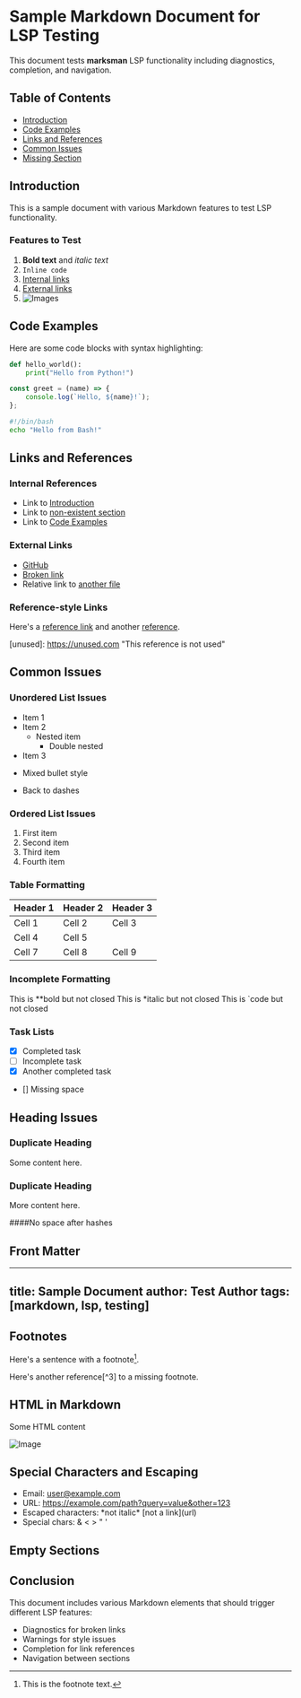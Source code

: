 # Sample Markdown Document for LSP Testing

This document tests **marksman** LSP functionality including diagnostics, completion, and navigation.

## Table of Contents

- [Introduction](#introduction)
- [Code Examples](#code-examples)
- [Links and References](#links-and-references)
- [Common Issues](#common-issues)
- [Missing Section](#missing-section)  <!-- This link should show as broken -->

## Introduction

This is a sample document with various Markdown features to test LSP functionality.

### Features to Test

1. **Bold text** and *italic text*
2. `Inline code`
3. [Internal links](#code-examples)
4. [External links](https://example.com)
5. ![Images](image.png)

## Code Examples

Here are some code blocks with syntax highlighting:

```python
def hello_world():
    print("Hello from Python!")
```

```javascript
const greet = (name) => {
    console.log(`Hello, ${name}!`);
};
```

```bash
#!/bin/bash
echo "Hello from Bash!"
```

## Links and References

### Internal References

- Link to [Introduction](#introduction)
- Link to [non-existent section](#this-does-not-exist)  <!-- Should show diagnostic -->
- Link to [Code Examples](#code-examples)

### External Links

- [GitHub](https://github.com)
- [Broken link](htps://example.com)  <!-- Typo in protocol -->
- Relative link to [another file](./another.md)  <!-- May show as broken if file doesn't exist -->

### Reference-style Links

Here's a [reference link][1] and another [reference][label].

[1]: https://example.com "Example Site"
[label]: https://github.com "GitHub"
[unused]: https://unused.com "This reference is not used"  <!-- Might show warning -->

## Common Issues

### Unordered List Issues

- Item 1
- Item 2
  - Nested item
    - Double nested
- Item 3

* Mixed bullet style  <!-- Inconsistent list markers -->
- Back to dashes

### Ordered List Issues

1. First item
2. Second item
1. Third item  <!-- Incorrect numbering -->
4. Fourth item

### Table Formatting

| Header 1 | Header 2 | Header 3 |
|----------|----------|----------|
| Cell 1   | Cell 2   | Cell 3   |
| Cell 4   | Cell 5   |          |  <!-- Missing cell -->
| Cell 7   | Cell 8   | Cell 9   | Extra cell |  <!-- Extra cell -->

### Incomplete Formatting

This is **bold but not closed
This is *italic but not closed
This is `code but not closed

### Task Lists

- [x] Completed task
- [ ] Incomplete task
- [X] Another completed task  <!-- Uppercase X -->
- [] Missing space  <!-- Incorrect format -->

## Heading Issues

### Duplicate Heading  <!-- This heading appears twice -->
Some content here.

### Duplicate Heading  <!-- Duplicate -->
More content here.

####No space after hashes  <!-- Missing space -->

## Front Matter

---
title: Sample Document
author: Test Author
tags: [markdown, lsp, testing]
---

## Footnotes

Here's a sentence with a footnote[^1].

[^1]: This is the footnote text.
[^2]: This footnote is not referenced.  <!-- Unused footnote -->

Here's another reference[^3] to a missing footnote.  <!-- Missing footnote -->

## HTML in Markdown

<div>
  <p>Some HTML content</p>
  <img src="image.jpg" alt="Image">
  <br>  <!-- Self-closing tag -->
</div>

<script>alert('This should probably be flagged');</script>  <!-- Potentially dangerous -->

## Special Characters and Escaping

- Email: user@example.com
- URL: https://example.com/path?query=value&other=123
- Escaped characters: \*not italic\* \[not a link\]\(url\)
- Special chars: & < > " '

## Empty Sections

### 

###   <!-- Only whitespace -->

## Conclusion

This document includes various Markdown elements that should trigger different LSP features:
- Diagnostics for broken links
- Warnings for style issues  
- Completion for link references
- Navigation between sections

<!-- Missing newline at end of file -->